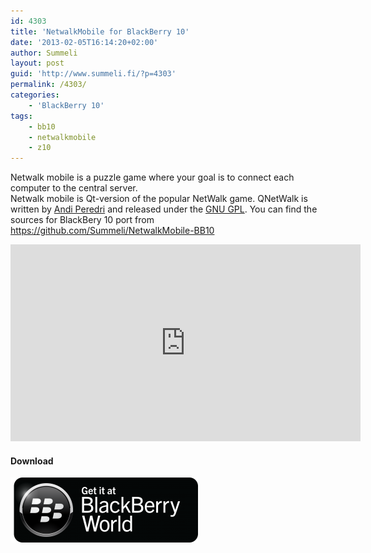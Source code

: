 ```yaml
---
id: 4303
title: 'NetwalkMobile for BlackBerry 10'
date: '2013-02-05T16:14:20+02:00'
author: Summeli
layout: post
guid: 'http://www.summeli.fi/?p=4303'
permalink: /4303/
categories:
    - 'BlackBerry 10'
tags:
    - bb10
    - netwalkmobile
    - z10
---
```


Netwalk mobile is a puzzle game where your goal is to connect each computer to the central server.  
Netwalk mobile is Qt-version of the popular NetWalk game. QNetWalk is written by [Andi Peredri](mailto:andi@ukr.net) and released under the [GNU GPL](http://www.gnu.org/copyleft/gpl.html). You can find the sources for BlackBery 10 port from <https://github.com/Summeli/NetwalkMobile-BB10>  

<iframe allowfullscreen="" frameborder="0" height="315" loading="lazy" src="https://www.youtube.com/embed/YUgg0DqyBBM" width="560"></iframe>

#### Download

![](/jekyll-export/wp-content/uploads/2013/02/BB-World_Get-It_BLK-Box-300x104.png)